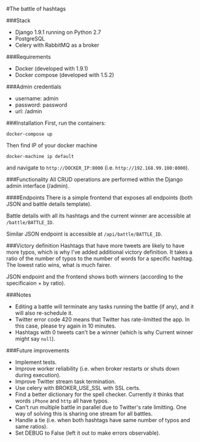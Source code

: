 #The battle of hashtags

###Stack
- Django 1.9.1 running on Python 2.7
- PostgreSQL
- Celery with RabbitMQ as a broker

###Requirements
- Docker (developed with 1.9.1)
- Docker compose (developed with 1.5.2)
  
###Admin credentials
- username: admin
- password: password
- url: /admin

###Installation
First, run the containers:
```
docker-compose up
```

Then find IP of your docker machine
```
docker-machine ip default
```

and navigate to `http://DOCKER_IP:8000` (i.e. `http://192.168.99.100:8000`).

###Functionality
All CRUD operations are performed within the Django admin interface (/admin).

####Endpoints
There is a simple frontend that exposes all endpoints (both JSON and battle details template).

Battle details with all its hashtags and the current winner are accessible at `/battle/BATTLE_ID`.

Similar JSON endpoint is accessible at `/api/battle/BATTLE_ID`.

###Victory definition
Hashtags that have more tweets are likely to have more typos, which is why I've added additional victory definition. It takes a ratio of the number of typos to the number of words for a specific hashtag. The lowest ratio wins, what is much fairer.

JSON endpoint and the frontend shows both winners (according to the specificaion + by ratio).

###Notes
- Editing a battle will terminate any tasks running the battle (if any), and it will also re-schedule it.
- Twitter error code 420 means that Twitter has rate-limitted the app. In this case, please try again in 10 minutes.
- Hashtags with 0 tweets can't be a winner (which is why Current winner might say `null`).

###Future improvements
 - Implement tests.
 - Improve worker reliability (i.e. when broker restarts or shuts down during execution).
 - Improve Twitter stream task termination.
 - Use celery with BROKER_USE_SSL with SSL certs.
 - Find a better dictionary for the spell checker. Currently it thinks that words `iPhone` and `http` all have typos.
 - Can't run multiple battle in parallel due to Twitter's rate limitting. One way of solving this is sharing one stream for all battles.
 - Handle a tie (i.e. when both hashtags have same number of typos and same ratios).
 - Set DEBUG to False (left it out to make errors observable).
